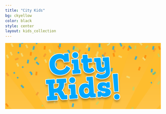 ```yaml
---
title: "City Kids"
bg: ckyellow
color: black
style: center
layout: kids_collection
---
```


![City Kids](img/citykids/City_Kids_banner.png)



